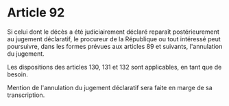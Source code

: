 # Article 92

Si celui dont le décès a été judiciairement déclaré reparaît postérieurement au jugement déclaratif, le procureur de la République ou tout intéressé peut poursuivre, dans les formes prévues aux articles 89 et suivants, l'annulation du jugement.

Les dispositions des articles 130, 131 et 132 sont applicables, en tant que de besoin.

Mention de l'annulation du jugement déclaratif sera faite en marge de sa transcription.
